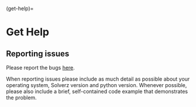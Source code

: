 (get-help)=

# Get Help

## Reporting issues

Please report the bugs [here](https://github.com/smallbunnies/Solverz/issues). 

When reporting issues please include as much detail as possible about your
operating system, Solverz version and python version. Whenever possible, please
also include a brief, self-contained code example that demonstrates the problem.


